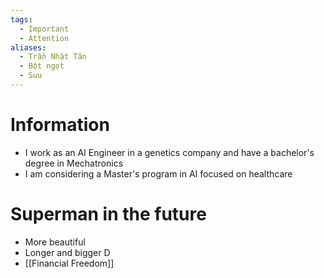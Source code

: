 ```yaml
---
tags:
  - Important
  - Attention
aliases:
  - Trần Nhật Tân
  - Bột ngọt
  - Suu
---
```

# Information

- I work as an AI Engineer in a genetics company and have a bachelor's degree in Mechatronics
- I am considering a Master's program in AI focused on healthcare

# Superman in the future

- More beautiful
- Longer and bigger D
- [[Financial Freedom]]

